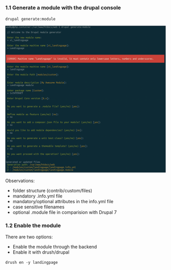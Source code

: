 ### 1.1 Generate a module with the drupal console

`drupal generate:module`

![Module generation](step-1.1.png)

Observations:
 - folder structure (contrib/custom/files)
 - mandatory .info.yml file
 - mandatory/optional attributes in the info.yml file
 - case sensitive filenames
 - optional .module file in comparision with Drupal 7

### 1.2 Enable the module

There are two options:
 - Enable the module through the backend
 - Enable it with drush/drupal
 
`drush en -y landingpage`

 